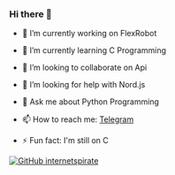 ### Hi there 👋


- 🔭 I’m currently working on FlexRobot
- 🌱 I’m currently learning C Programming
- 👯 I’m looking to collaborate on Api 
- 🤔 I’m looking for help with Nord.js
- 💬 Ask me about Python Programming
- 📫 How to reach me: [Telegram](https://t.me/Sudologs)

- ⚡ Fun fact: I'm still on C 







[![GitHub internetspirate](https://img.shields.io/github/followers/internetspirate?label=follow&style=social)](https://github.com/internetspirate)
